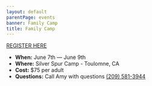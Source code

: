 ```yaml
---
layout: default
parentPage: events
banner: Family Camp
title: Family Camp
---
```


<a href="https://docs.google.com/forms/d/1thI7rnqYQdjfxMufGqEzOzQm-w7tLrC9p1GtzqYSj5k/edit" class="register-btn">REGISTER HERE</a>

- **When:** June 7th — June 9th
- **Where:** Silver Spur Camp - Toulomne, CA
- **Cost:** $75 per adult
- **Questions:** Call Amy with questions <a href="tel:+12095813944">(209) 581-3944</a>
